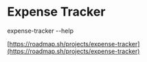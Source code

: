 # Expense Tracker

expense-tracker --help

[https://roadmap.sh/projects/expense-tracker](https://roadmap.sh/projects/expense-tracker)
